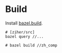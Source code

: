 # Build

Install [bazel.build](https://bazel.build/).

    # [ziher/src]
    bazel query //... 

    # bazel build //zh_comp